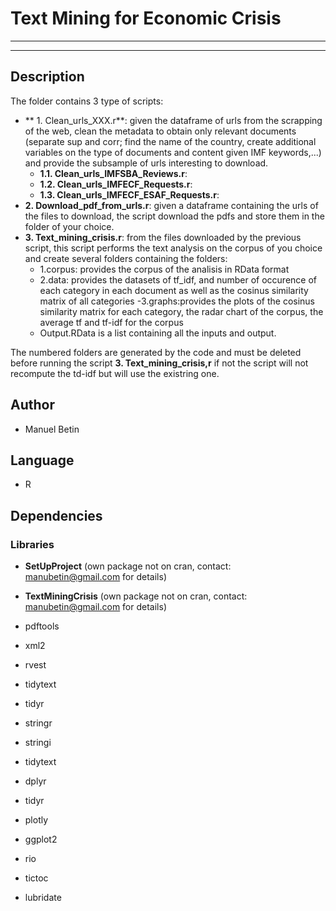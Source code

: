 #                          Text Mining for Economic Crisis

***
***

## Description

The folder contains 3 type of scripts:
 - ** 1. Clean_urls_XXX.r**: given the dataframe of urls from the scrapping of the web, clean the metadata to obtain only relevant documents (separate sup and corr; find the name of the country, create additional variables on the type of documents and content given IMF keywords,...) and provide the subsample of urls interesting to download.
      - **1.1. Clean_urls_IMFSBA_Reviews.r**: 
      - **1.2. Clean_urls_IMFECF_Requests.r**:
      - **1.3. Clean_urls_IMFECF_ESAF_Requests.r**:
 - **2. Download_pdf_from_urls.r**: given a dataframe containing the urls of the files to download, the script download the pdfs and store them in the folder of your choice.
 - **3. Text_mining_crisis.r**: from the files downloaded by the previous script, this script performs the text analysis on the corpus of you choice and create several folders containing the folders:
    - 1.corpus: provides the corpus of the analisis in RData format 
    - 2.data: provides the datasets of tf_idf, and number of occurence of each category in each document as well as the cosinus similarity matrix of all categories
    -3.graphs:provides the plots of the cosinus similarity matrix for each category, the radar chart of the corpus, the average tf and tf-idf for the corpus
    - Output.RData is a list containing all the inputs and output.
 
The numbered folders are generated by the code and must be deleted before running the script **3. Text_mining_crisis,r** if not the script will not recompute the td-idf but will use the existring one.
## Author

- Manuel Betin

## Language

- R 

## Dependencies

### Libraries

- **SetUpProject** (own package not on cran, contact: manubetin@gmail.com for details)
- **TextMiningCrisis** (own package not on cran, contact: manubetin@gmail.com for details)

- pdftools
- xml2
- rvest
- tidytext
- tidyr
- stringr
- stringi
- tidytext
- dplyr
- tidyr
- plotly
- ggplot2
- rio
- tictoc
- lubridate